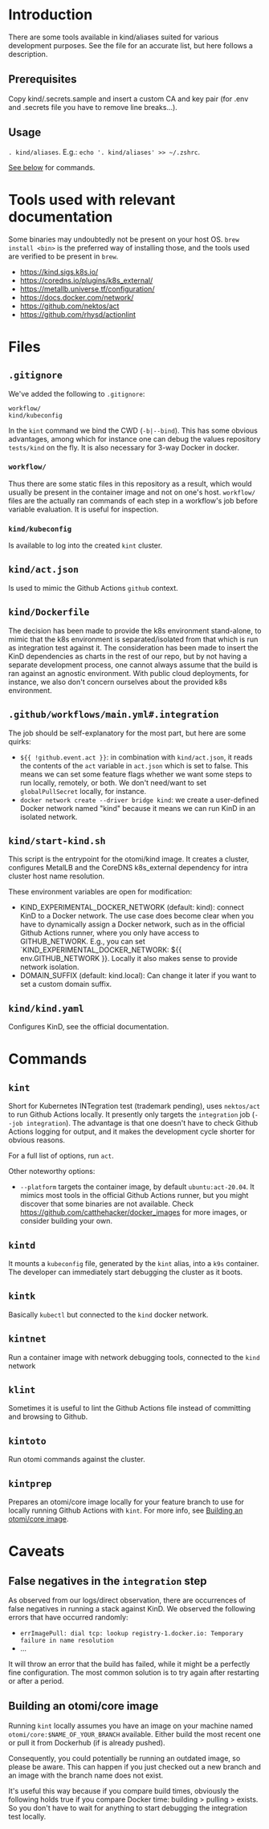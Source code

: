 # Introduction

There are some tools available in kind/aliases suited for various development purposes. See the file for an accurate list, but here follows a description.

## Prerequisites

Copy kind/.secrets.sample and insert a custom CA and key pair (for .env and .secrets file you have to remove line breaks...).

## Usage

`. kind/aliases`. E.g.: `echo '. kind/aliases' >> ~/.zshrc`.

[See below](#commands) for commands.

# Tools used with relevant documentation
Some binaries may undoubtedly not be present on your host OS. `brew install <bin>` is the preferred way of installing those, and the tools used are verified to be present in `brew`.

- https://kind.sigs.k8s.io/
- https://coredns.io/plugins/k8s_external/
- https://metallb.universe.tf/configuration/
- https://docs.docker.com/network/
- https://github.com/nektos/act
- https://github.com/rhysd/actionlint

# Files

## `.gitignore`

We've added the following to `.gitignore`:

```
workflow/
kind/kubeconfig
```

In the `kint` command we bind the CWD (`-b|--bind`). This has some obvious advantages, among which for instance one can debug the values repository `tests/kind` on the fly. It is also necessary for 3-way Docker in docker. 

### `workflow/`

Thus there are some static files in this repository as a result, which would usually be present in the container image and not on one's host. `workflow/` files are the actually ran commands of each step in a workflow's job before variable evaluation. It is useful for inspection.

### `kind/kubeconfig`

Is available to log into the created `kint` cluster.

## `kind/act.json`

Is used to mimic the Github Actions `github` context.

## `kind/Dockerfile`

The decision has been made to provide the k8s environment stand-alone, to mimic that the k8s environment is separated/isolated from that which is run as integration test against it. The consideration has been made to insert the KinD dependencies as charts in the rest of our repo, but by not having a separate development process, one cannot always assume that the build is ran against an agnostic environment. With public cloud deployments, for instance, we also don't concern ourselves about the provided k8s environment. 

## `.github/workflows/main.yml#.integration`

The job should be self-explanatory for the most part, but here are some quirks:

- `${{ !github.event.act }}`: in combination with `kind/act.json`, it reads the contents of the `act` variable in `act.json` which is set to false. This means we can set some feature flags whether we want some steps to run locally, remotely, or both. We don't need/want to set `globalPullSecret` locally, for instance.
- `docker network create --driver bridge kind`: we create a user-defined Docker network named "kind" because it means we can run KinD in an isolated network.

## `kind/start-kind.sh`

This script is the entrypoint for the otomi/kind image. It creates a cluster, configures MetalLB and the CoreDNS k8s_external dependency for intra cluster host name resolution. 

These environment variables are open for modification:
- KIND_EXPERIMENTAL_DOCKER_NETWORK (default: kind): connect KinD to a Docker network. The use case does become clear when you have to dynamically assign a Docker network, such as in the official Github Actions runner, where you only have access to GITHUB_NETWORK. E.g., you can set `KIND_EXPERIMENTAL_DOCKER_NETWORK: ${{ env.GITHUB_NETWORK }}. Locally it also makes sense to provide network isolation.
- DOMAIN_SUFFIX (default: kind.local): Can change it later if you want to set a custom domain suffix.

## `kind/kind.yaml`

Configures KinD, see the official documentation. 

# Commands

## `kint`

Short for Kubernetes INTegration test (trademark pending), uses `nektos/act` to run Github Actions locally. It presently only targets the `integration` job (`--job integration`). The advantage is that one doesn't have to check Github Actions logging for output, and it makes the development cycle shorter for obvious reasons.

For a full list of options, run `act`. 

Other noteworthy options:
- `--platform` targets the container image, by default `ubuntu:act-20.04`. It mimics most tools in the official Github Actions runner, but you might discover that some binaries are not available. Check https://github.com/catthehacker/docker_images for more images, or consider building your own.

## `kintd`

It mounts a `kubeconfig` file, generated by the `kint` alias, into a `k9s` container. The developer can immediately start debugging the cluster as it boots.

## `kintk`

Basically `kubectl` but connected to the `kind` docker network.

## `kintnet`

Run a container image with network debugging tools, connected to the `kind` network

## `klint`

Sometimes it is useful to lint the Github Actions file instead of committing and browsing to Github. 

## `kintoto`

Run otomi commands against the cluster.

## `kintprep`

Prepares an otomi/core image locally for your feature branch to use for locally running Github Actions with `kint`. For more info, see [Building an otomi/core image](#building-an-otomicore-image).

# Caveats

## False negatives in the `integration` step

As observed from our logs/direct observation, there are occurrences of false negatives in running a stack against KinD. We observed the following errors that have occurred randomly:

- `errImagePull: dial tcp: lookup registry-1.docker.io: Temporary failure in name resolution`
- ...

It will throw an error that the build has failed, while it might be a perfectly fine configuration. The most common solution is to try again after restarting or after a period. 

## Building an otomi/core image

Running `kint` locally assumes you have an image on your machine named `otomi/core:$NAME_OF_YOUR_BRANCH` available. Either build the most recent one or pull it from Dockerhub (if is already pushed). 

Consequently, you could potentially be running an outdated image, so please be aware. This can happen if you just checked out a new branch and an image with the branch name does not exist.

It's useful this way because if you compare build times, obviously the following holds true if you compare Docker time: building > pulling > exists. So you don't have to wait for anything to start debugging the integration test locally.